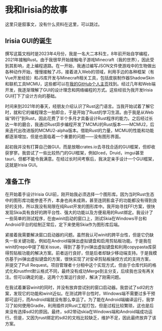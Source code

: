 # 我和Irisia的故事

这里只是叙事文，没有什么资料在这里，可以跳过。

## Irisia GUI的诞生

撰写这篇文档时是2023年4月份，我是一名大二本科生，8年前开始自学编程，2021年接触Rust。由于我很早开始接触电子游戏Minecraft（我的世界），因此受到其影响，走上编程道路。在一开始，我通过编写JSON文件使游戏中的生物做出各种动作开始，慢慢接触了JS，接着进入Web的领域，利用手边的各种框架（有Vue开发经验）和JS库开发与Minecraft相关工具，包括皮肤制作器ShadowSkin和联机工具MCMU，这些都可以在[我的GitHub个人主页](https://github.com/Fancyflame)找到。经过几年和Web端开发，我逐渐理解了GUI的设计理念和网络编程的方式。这些经验为我开发Irisia GUI打下了设计方向的基础。

时间来到2021年的春天，经朋友介绍认识了Rust这门语言。当我开始试着了解它时，就和它的编程理念一拍即合，于是开始了Rust的学习生涯。由于我是从Web端“转行”到Rust，因此花费了半个多月才具备设计Rust程序的能力。之后经过长达一年的磨合，我通过Rust异步编程开发了MCMU的Rust版本——MCMU2，后来迭代出改进版的MCMU2-alpha版本。借助Rust的力量，MCMU的性能和功能都逐渐增加，但是也面临着一个重要的问题——没有图形界面。

起初我并没有打算自己做GUI，而是放眼crates.io去寻找合适的GUI框架，但却收获寥寥。我尝试了一些比较热门的GUI框架，例如Iced，Druid，imgui甚至tauri，但都不能令我满意。在经过长时间考察后，我决定亲手设计一个GUI框架，这就是Irisia GUI。

## 准备工作

在开始着手设计Irisia GUI前，刚开始我必须选择一个图形库。因为当时Rust生态中的图形库功能参差不齐，本身也尚未成熟，甚至连阴影盒子的功能都没有得到良好的支持，所以我没有局限在纯Rust开发的图形库中。我开始寻找FFI方案，很快发现Skia具有良好的跨平台性、强大的功能以及方便易用的Rust绑定。我设计了一些简单的测试程序，在由winit启动的窗口上，测试Skia在Windows平台和Android平台的绘制正常后，定下来使用Skia作为图形库后端。

紧接着我需要解决窗口启动器的问题。虽然我认可winit的跨平台性，但是它仍缺失一些关键功能，例如在Android端弹出虚拟键盘和启用剪贴板功能。于是我在winit的repo中提了相关issue，得到了基于jni弹出虚拟键盘和利用copypasta库获得剪贴板功能的解决方案。前者运行良好，但是后者却缺少移动端支持。于是我模仿基于jni弹出虚拟键盘的方案，很快实现了对安卓剪贴板操控方式的支持方案，并提交了Pull Request。项目管理者十分相中这个实现方式，但由于仓库代码的格式化和rustfmt默认格式不同，最终没有成功Merge到主分支，后续我也没有再关注。但可以确定的是，这两个方案运行良好，解决了刚需问题。

在我试着兼容winit的同时，并没有放弃尝试别的窗口启动器。我尝试了sdl2的方案，发现它的功能和winit近似。在测试跨平台性时，Windows端不需要过多干预即可运行，而Android端就没有那么幸运了。为了能在Android端编译运行，我学习了如何使用Gradle，利用插件对Rust工程打包，但是过程比较繁琐，这也是后来没有选择sdl2的原因。最终，sdl2带动skia在Windows端和Android端成功运行。但是，又因为rust绑定的sdl2的文档比较缺乏，维护不足，因此最终放弃了该方案。
